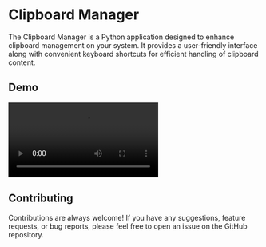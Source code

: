 # Clipboard Manager

The Clipboard Manager is a Python application designed to enhance clipboard management on your system. It provides a user-friendly interface along with convenient keyboard shortcuts for efficient handling of clipboard content.

## Demo
![](https://github.com/anekobtw/clipboard-manager/blob/main/preview.mp4)

## Contributing

Contributions are always welcome! If you have any suggestions, feature requests, or bug reports, please feel free to open an issue on the GitHub repository.
